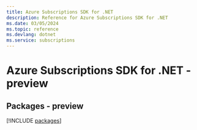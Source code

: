 ```yaml
---
title: Azure Subscriptions SDK for .NET
description: Reference for Azure Subscriptions SDK for .NET
ms.date: 03/05/2024
ms.topic: reference
ms.devlang: dotnet
ms.service: subscriptions
---
```

# Azure Subscriptions SDK for .NET - preview
## Packages - preview
[!INCLUDE [packages](subscriptions-index.md)]